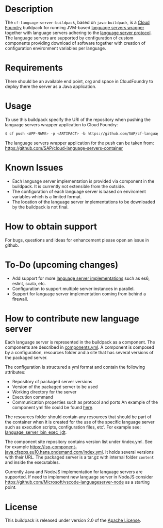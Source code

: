 # Description

The `cf-language-server-buildpack`, based on `java-buildpack`, is a [Cloud Foundry](http://www.cloudfoundry.org) buildpack for running JVM-based [language servers wrapper](https://github.com/SAP/cloud-language-servers-container) together with language servers adhering to the [language server protocol](https://github.com/Microsoft/language-server-protocol).  The language servers are supported by configuration of custom components providing download of software together with creation of configuration environment variables per language.

# Requirements
There should be an available end point, org and space in CloudFoundry to deploy there the server as a Java application.

# Usage
To use this buildpack specify the URI of the repository when pushing the language servers wrapper application to Cloud Foundry:

```bash
$ cf push <APP-NAME> -p <ARTIFACT> -b https://github.com/SAP/cf-language-server-buildpack.git
```

The language servers wrapper application for the push can be taken from: https://github.com/SAP/cloud-language-servers-container

# Known Issues
* Each language server implementation is provided via component in the buildpack. It is currently not extensible from the outside.
* The configuration of each language server is based on enviroment variables which is a limited format.
* The location of the language server implementations to be downloaded by the buildpack is not final.

# How to obtain support
For bugs, questions and ideas for enhancement please open an issue in github.

# To-Do (upcoming changes)
* Add support for more [language server implementations](https://github.com/Microsoft/language-server-protocol/wiki/Protocol-Implementations) such as es6, eslint, scala, etc.
* Configuration to support multiple server instances in parallel.
* Support for language server implementation coming from behind a firewall.

# How to contribute new language server
Each language server is represented in the buildpack as a component. The components are described in [components.yml](config/components.yml). A component is composed by a configuration, resources folder and a site that has several versions of the packaged server.

The configuration is structured a yml format and contain the following attributes:
* Repository of packaged server versions
* Version of the packaged server to be used
* Working directory for the server
* Execution command
* Communication properties such as protocol and ports
An example of the component yml file could be found [here](config/language_server_bin_exec_jdt.yml).

The resources folder should contain any resources that should be part of the container when it is created for the use of the specific language server such as execution scripts, configuration files, etc'. For example see: [language_server_bin_exec_jdt](resources/language_server_bin_exec_jdt).

The component site repository contains version list under /index.yml. See for example https://lsp-component-java.cfapps.eu10.hana.ondemand.com/index.yml. It holds several versions with their URL. The packaged server is a tar.gz with internal folder `content` and inside the executables.

Currently Java and NodeJS implementation for language servers are supported. If need to implement new language server in NodeJS consider https://github.com/Microsoft/vscode-languageserver-node as a starting point.


# License
This buildpack is released under version 2.0 of the [Apache License](https://github.com/SAP/cf-language-server-buildpack/LICENSE).
